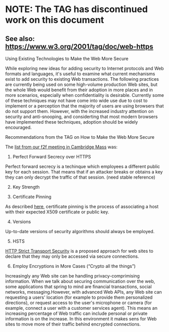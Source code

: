 # NOTE: The TAG has discontinued work on this document
## See also: https://www.w3.org/2001/tag/doc/web-https

Using Existing Technologies to Make the Web More Secure

While exploring new ideas for adding security to Internet protocols and Web formats and languages, it's useful to examine what current mechanisms exist to add security to existing Web transactions.  The following practices are currently being used on some high-volume production Web sites, but the whole Web would benefit from their adoption in more places and in more scenarios, especially when confidentiality is desirable. Currently some of these techniques may not have come into wide use due to cost to implement or a perception that the majority of users are using browsers that do not support them. However, with the increased industry attention on security and anti-snooping, and considerting that most modern browsers have implemented these techniques, adoption should be widely encouraged.

Recommendations from the TAG on How to Make the Web More Secure

The [list from our f2f meeting in Cambridge Mass](http://www.w3.org/2001/tag/2013/10/whiteboard-security.jpg) was:

1. Perfect Forward Secrecy over HTTPS

Perfect forward secrecy is a techinque which employees a different public key for each session.  That means that if an attacker breaks or obtains a key they can only decrypt the traffic of that session. (need stable reference)

2. Key Strength

3. Certificate Pinning

As described [here](https://www.owasp.org/index.php/Certificate_and_Public_Key_Pinning), certificate pinning is the process of associating a host with their expected X509 certificate or public key.

4. Versions

Up-to-date versions of security algorithms should always be employed.

5. HSTS

[HTTP Strict Transport Security](http://tools.ietf.org/html/rfc6797) is a proposed approach for web sites to declare that they may only be accessed via secure connections. 

6. Employ Encryptions in More Cases (“Crypto all the things”)

Increasingly any Web site can be handling privacy-comprimising information.  When we talk about securing communication over the web, some applications that spring to mind are financial transactions, social networks, messaging.However, with advanced Web APIs, any Web site can requesting a users' location (for example to provide them personalized directions), or request access to the user's microphone or camera (for example, connect a user with a customer services agent).  This means an increasing percentage of Web traffic can include personal or private information is on the increase.  In this environment it makes sens for Web sites to move more of their traffic behind encrypted connections.

